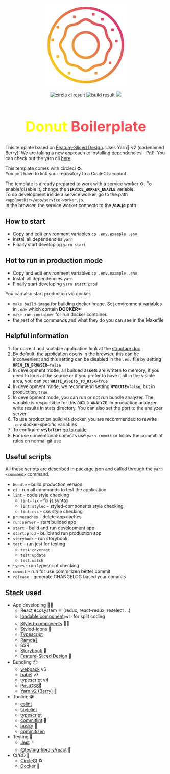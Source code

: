 <p align="center">
  <img src="./public/images/logo256x256.png" alt="Donut Logo"/>
</p>

<p align="center">
  <img src="https://circleci.com/gh/kirill-krasuk/donut_boilerplate.svg?style=svg" alt="circle ci result"/>
  <img src="https://img.shields.io/circleci/build/github/kirill-krasuk/donut_boilerplate" alt="build result">
  <a href="https://codecov.io/gh/kirill-krasuk/donut_boilerplate">
	<img src="https://codecov.io/gh/kirill-krasuk/donut_boilerplate/branch/develop/graph/badge.svg?token=SPFQJZ6O73"/>
  </a>
</p>

<h1 align="center" style="font-size: 45px; font-weight: bold">
<span style="color: yellow">Donut</span> <span style="color: #F05158">Boilerplate</span>
</h1>

This template based on [Feature-Sliced Design](https://feature-sliced.design/). Uses Yarn🧶 v2 (codenamed Berry). We are taking a new approach to installing dependencies - [PnP](https://classic.yarnpkg.com/en/docs/pnp/).
You can check out the yarn cli [here](https://yarnpkg.com/cli/install).

This template comes with circleci ♻️.<br/>
You just have to link your repository to a CircleCI account.

The template is already prepared to work with a service worker ⚙️. To enable/disable it, change the **`SERVICE_WORKER_ENABLE`** variable. <br/>
To do development inside a service worker, go to the path `<appRootDir>/app/service-worker.js`.<br/>
In the browser, the service worker connects to the _**/sw.js**_ path

## How to start

-   Copy and edit environment variables `cp .env.example .env`
-   Install all dependencies `yarn`
-   Finally start developing `yarn start`

## Hot to run in production mode

-   Copy and edit environment variables `cp .env.example .env`
-   Install all dependencies `yarn`
-   Finally start developing `yarn start:prod`

You can also start production via docker.

-   `make build-image` for building docker image. Set environment variables in _`.env`_ which contain **DOCKER\***
-   `make run-container` for run docker container.
-   the rest of the commands and what they do you can see in the Makefile

## Helpful information

1. for correct and scalable application look at the [structure doc](/docs/structure/)
1. By default, the application opens in the browser, this can be inconvenient and this setting can be disabled in the _`.env`_ file by setting **`OPEN_IN_BROWSER`**`=false`
1. In development mode, all builded assets are written to memory, if you need to look at the source or if you prefer to have it all in the visible area, you can set **`WRITE_ASSETS_TO_DISK`**`=true`
1. In development mode, we recommend setting **`HYDRATE`**`=false`, but in production, `true`
1. In development mode, you can run or not run bundle analyzer.
   The variable is responsible for this **`BUILD_ANALYZE`**. In production analyzer write results in stats directory. You can also set the port to the analyzer server
1. To use production build via docker, you are recommended to rewrite _`.env`_ docker-specific variables
1. To configure **`stylelint`** [go to guide](./docs/stylelint/README.md)
1. For use conventional-commits use `yarn commit` or follow the commitlint rules on normal git use

## Useful scripts

All these scripts are described in package.json and called through the `yarn <command>` command.

-   `bundle` - build production version
-   `ci` - run all commands to test the application
-   `lint` - code style checking
    -   `lint-fix` - fix js syntax
    -   `lint:styled` - styled-components style checking
    -   `lint:css` - css style checking
-   `prunecaches` - delete app caches
-   `run:server` - start builded app
-   `start` - build and run development app
-   `start:prod` - build and run production app
-   `storybook` - run storybook
-   `test` - run jest for testing
    -   `test:coverage`
    -   `test:update`
    -   `test:watch`
-   `types` - run typescript checking
-   `commit` - run for use commitizen better commit
-   `release` - generate CHANGELOG based your commits

## Stack used

-   App developing 🧑‍💻
    -   React ecosystem ⚛ (redux, react-redux, reselect ...)
    -   [loadable component](https://loadable-components.com/)✂️✨ for split coding
    -   [Styled-components](https://styled-components.com/) 💅🏾
    -   [Styled-icons](https://styled-icons.js.org/) 💅
    -   [Typescript](https://www.typescriptlang.org/)
    -   [Ramda](https://ramdajs.com/docs/#)🐏
    -   SSR
    -   [Storybook](https://storybook.js.org/) 📗
    -   [Feature-Sliced Design](https://feature-sliced.design/) 🍰
-   Bundling 📦
    -   [webpack](https://webpack.js.org/) v5
    -   [babel](https://babeljs.io/) v7
    -   [typescript](https://www.typescriptlang.org/) v4
    -   [PostCSS](https://postcss.org/)🔮
    -   [Yarn v2 (Berry)](https://yarnpkg.com/getting-started/migration) 🧶
-   Tooling 🛠
    -   [eslint](https://eslint.org/)
    -   [stylelint](https://stylelint.io/)
    -   [typescript](https://www.typescriptlang.org/)
    -   [commitlint](https://commitlint.js.org/#/) 🚥
    -   [husky](https://typicode.github.io/husky/#/) 🐶
    -   [commitizen](http://commitizen.github.io/cz-cli/)
-   Testing 🧪
    -   [Jest](https://jestjs.io/en/) 🃏
    -   [@testing-library/react](https://testing-library.com/) 🦑
-   CI/CD 🤖
    -   [CircleCI](https://circleci.com/enterprise-trial-install/?utm_source=gb&utm_medium=SEM&utm_campaign=SEM-gb-Ld-ni&utm_content=SEM-gb-Ld-ni-CircleCILocal_impDBA&gclid=Cj0KCQiApsiBBhCKARIsAN8o_4hQShx9SiAsDCMTGa5p_8abvIQrm9VAvBGYZ-2VTqB1Ir_xVzXcfNMaAvhkEALw_wcB) ♻️
    -   [Docker](https://www.docker.com/) 🐳
